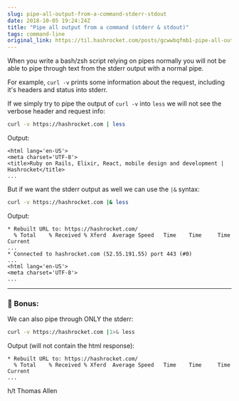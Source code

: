 ```yaml
---
slug: pipe-all-output-from-a-command-stderr-stdout
date: 2018-10-05 19:24:24Z
title: "Pipe all output from a command (stderr & stdout)"
tags: command-line
original_link: https://til.hashrocket.com/posts/gcwwbqfmb1-pipe-all-output-from-a-command-stderr-stdout
---
```



When you write a bash/zsh script relying on pipes normally you will not be able to pipe through text from the stderr output with a normal pipe.

For example, `curl -v` prints some information about the request, including it's headers and status into stderr.

If we simply try to pipe the output of `curl -v` into `less` we will not see the verbose header and request info:

```bash
curl -v https://hashrocket.com | less
```

Output:

```
<html lang='en-US'>
<meta charset='UTF-8'>
<title>Ruby on Rails, Elixir, React, mobile design and development | Hashrocket</title>
...
```

But if we want the stderr output as well we can use the `|&` syntax:

```bash
curl -v https://hashrocket.com |& less
```

Output:

```
* Rebuilt URL to: https://hashrocket.com/
  % Total    % Received % Xferd  Average Speed   Time    Time     Time  Current
...
* Connected to hashrocket.com (52.55.191.55) port 443 (#0)
...
<html lang='en-US'>
<meta charset='UTF-8'>
...
```

---

### 🍒 Bonus:

We can also pipe through ONLY the stderr:

```bash
curl -v https://hashrocket.com |1>& less
```


Output (will not contain the html response):

```
* Rebuilt URL to: https://hashrocket.com/
  % Total    % Received % Xferd  Average Speed   Time    Time     Time  Current
...
```

h/t Thomas Allen
